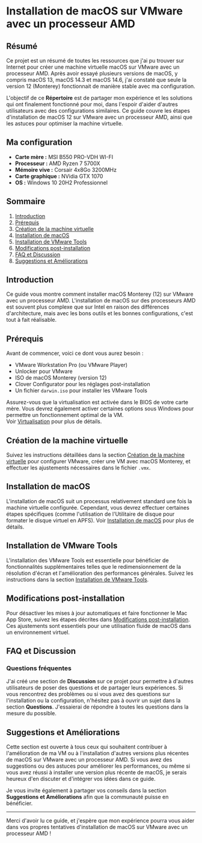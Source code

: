 # Installation de macOS sur VMware avec un processeur AMD
  
## Résumé

Ce projet est un résumé de toutes les ressources que j'ai pu trouver sur Internet pour créer une machine virtuelle macOS sur VMware avec un processeur AMD. Après avoir essayé plusieurs versions de macOS, y compris macOS 13, macOS 14.3 et macOS 14.6, j'ai constaté que seule la version 12 (Monterey) fonctionnait de manière stable avec ma configuration.

L'objectif de ce **Répertoire** est de partager mon expérience et les solutions qui ont finalement fonctionné pour moi, dans l'espoir d'aider d'autres utilisateurs avec des configurations similaires. Ce guide couvre les étapes d'installation de macOS 12 sur VMware avec un processeur AMD, ainsi que les astuces pour optimiser la machine virtuelle.

## Ma configuration

* **Carte mère :** MSI B550 PRO-VDH WI-FI
* **Processeur :** AMD Ryzen 7 5700X
* **Mémoire vive :** Corsair 4x8Go 3200MHz
* **Carte graphique :** NVidia GTX 1070
* **OS :** Windows 10 20H2 Professionnel

## Sommaire
1. [Introduction](#introduction)
2. [Prérequis](#prérequis)
3. [Création de la machine virtuelle](#création-de-la-machine-virtuelle)
4. [Installation de macOS](#installation-de-macos)
5. [Installation de VMware Tools](#installation-de-vmware-tools)
6. [Modifications post-installation](#modifications-post-installation)
7. [FAQ et Discussion](#faq-et-discussion)
8. [Suggestions et Améliorations](#suggestions-et-améliorations)

## Introduction

Ce guide vous montre comment installer macOS Monterey (12) sur VMware avec un processeur AMD. L'installation de macOS sur des processeurs AMD est souvent plus complexe que sur Intel en raison des différences d'architecture, mais avec les bons outils et les bonnes configurations, c'est tout à fait réalisable.

## Prérequis

Avant de commencer, voici ce dont vous aurez besoin :
- VMware Workstation Pro (ou VMware Player)
- Unlocker pour VMware
- ISO de macOS Monterey (version 12)
- Clover Configurator pour les réglages post-installation
- Un fichier `darwin.iso` pour installer les VMware Tools

Assurez-vous que la virtualisation est activée dans le BIOS de votre carte mère. Vous devrez également activer certaines options sous Windows pour permettre un fonctionnement optimal de la VM.  
Voir [Virtualisation](https://github.com/clemeeento/macOS-VMware-AMD/blob/main/1%20-%20Virtualisation.md) pour plus de détails.

## Création de la machine virtuelle

Suivez les instructions détaillées dans la section [Création de la machine virtuelle](https://github.com/clemeeento/macOS-VMware-AMD/blob/main/2%20-%20Cr%C3%A9ation%20de%20la%20VM.md) pour configurer VMware, créer une VM avec macOS Monterey, et effectuer les ajustements nécessaires dans le fichier `.vmx`.

## Installation de macOS

L'installation de macOS suit un processus relativement standard une fois la machine virtuelle configurée. Cependant, vous devrez effectuer certaines étapes spécifiques (comme l'utilisation de l'Utilitaire de disque pour formater le disque virtuel en APFS). Voir [Installation de macOS](https://github.com/clemeeento/macOS-VMware-AMD/blob/main/3%20-%20Installation%20de%20macOS.md) pour plus de détails.

## Installation de VMware Tools

L'installation des VMware Tools est essentielle pour bénéficier de fonctionnalités supplémentaires telles que le redimensionnement de la résolution d'écran et l'amélioration des performances générales. Suivez les instructions dans la section [Installation de VMware Tools](https://github.com/clemeeento/macOS-VMware-AMD/blob/main/4%20-%20Installation%20de%20VMware%20Tools.md).

## Modifications post-installation

Pour désactiver les mises à jour automatiques et faire fonctionner le Mac App Store, suivez les étapes décrites dans [Modifications post-installation](https://github.com/clemeeento/macOS-VMware-AMD/blob/main/5%20-%20Modifications%20Post-Installation.md). Ces ajustements sont essentiels pour une utilisation fluide de macOS dans un environnement virtuel.

## FAQ et Discussion

### Questions fréquentes

J'ai créé une section de **Discussion** sur ce projet pour permettre à d'autres utilisateurs de poser des questions et de partager leurs expériences. Si vous rencontrez des problèmes ou si vous avez des questions sur l'installation ou la configuration, n'hésitez pas à ouvrir un sujet dans la section **Questions**. J'essaierai de répondre à toutes les questions dans la mesure du possible.

## Suggestions et Améliorations

Cette section est ouverte à tous ceux qui souhaitent contribuer à l'amélioration de ma VM ou à l'installation d'autres versions plus récentes de macOS sur VMware avec un processeur AMD. Si vous avez des suggestions ou des astuces pour améliorer les performances, ou même si vous avez réussi à installer une version plus récente de macOS, je serais heureux d'en discuter et d'intégrer vos idées dans ce guide.

Je vous invite également à partager vos conseils dans la section **Suggestions et Améliorations** afin que la communauté puisse en bénéficier.

---

Merci d'avoir lu ce guide, et j'espère que mon expérience pourra vous aider dans vos propres tentatives d'installation de macOS sur VMware avec un processeur AMD !
